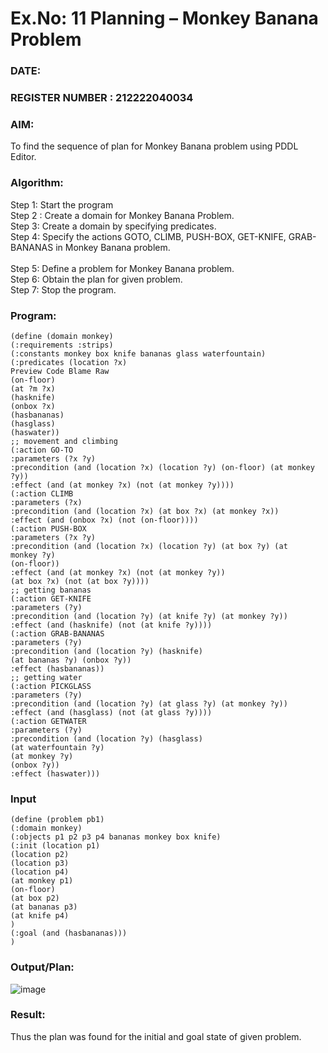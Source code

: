 # Ex.No: 11  Planning –  Monkey Banana Problem
### DATE:                                                                            
### REGISTER NUMBER : 212222040034
### AIM: 
To find the sequence of plan for Monkey Banana problem using PDDL Editor.
###  Algorithm:
Step 1:  Start the program <br> 
Step 2 : Create a domain for Monkey Banana Problem. <br> 
Step 3:  Create a domain by specifying predicates. <br> 
Step 4: Specify the actions GOTO, CLIMB, PUSH-BOX, GET-KNIFE, GRAB-BANANAS in Monkey Banana problem.<br>  
Step 5:   Define a problem for Monkey Banana problem.<br> 
Step 6:  Obtain the plan for given problem.<br> 
Step 7: Stop the program.<br> 
### Program:
```
(define (domain monkey)
(:requirements :strips)
(:constants monkey box knife bananas glass waterfountain)
(:predicates (location ?x)
Preview Code Blame Raw
(on-floor)
(at ?m ?x)
(hasknife)
(onbox ?x)
(hasbananas)
(hasglass)
(haswater))
;; movement and climbing
(:action GO-TO
:parameters (?x ?y)
:precondition (and (location ?x) (location ?y) (on-floor) (at monkey
?y))
:effect (and (at monkey ?x) (not (at monkey ?y))))
(:action CLIMB
:parameters (?x)
:precondition (and (location ?x) (at box ?x) (at monkey ?x))
:effect (and (onbox ?x) (not (on-floor))))
(:action PUSH-BOX
:parameters (?x ?y)
:precondition (and (location ?x) (location ?y) (at box ?y) (at
monkey ?y)
(on-floor))
:effect (and (at monkey ?x) (not (at monkey ?y))
(at box ?x) (not (at box ?y))))
;; getting bananas
(:action GET-KNIFE
:parameters (?y)
:precondition (and (location ?y) (at knife ?y) (at monkey ?y))
:effect (and (hasknife) (not (at knife ?y))))
(:action GRAB-BANANAS
:parameters (?y)
:precondition (and (location ?y) (hasknife)
(at bananas ?y) (onbox ?y))
:effect (hasbananas))
;; getting water
(:action PICKGLASS
:parameters (?y)
:precondition (and (location ?y) (at glass ?y) (at monkey ?y))
:effect (and (hasglass) (not (at glass ?y))))
(:action GETWATER
:parameters (?y)
:precondition (and (location ?y) (hasglass)
(at waterfountain ?y)
(at monkey ?y)
(onbox ?y))
:effect (haswater)))
```








### Input 
```
(define (problem pb1)
(:domain monkey)
(:objects p1 p2 p3 p4 bananas monkey box knife)
(:init (location p1)
(location p2)
(location p3)
(location p4)
(at monkey p1)
(on-floor)
(at box p2)
(at bananas p3)
(at knife p4)
)
(:goal (and (hasbananas)))
)
```
### Output/Plan:

![image](https://github.com/user-attachments/assets/a35d4fab-0c2a-42ed-95d3-a9fc70d5c880)


### Result:
Thus the plan was found for the initial and goal state of given problem.
